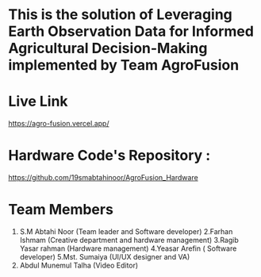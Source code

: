 # This is the solution of Leveraging Earth Observation Data for Informed Agricultural Decision-Making implemented by Team AgroFusion

# Live Link  
https://agro-fusion.vercel.app/

# Hardware Code's Repository : 
https://github.com/19smabtahinoor/AgroFusion_Hardware 

# Team Members 
1. S.M Abtahi Noor (Team leader and Software developer)
2.Farhan Ishmam (Creative department and hardware management)
3.Ragib Yasar rahman (Hardware management)
4.Yeasar Arefin ( Software developer)
5.Mst. Sumaiya (UI/UX designer and VA)
6. Abdul Munemul Talha (Video Editor)
